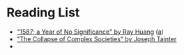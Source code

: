 Reading List
===

* ["1587; a Year of No Significance" by Ray Huang](https://en.wikipedia.org/wiki/1587,_a_Year_of_No_Significance) ([a](https://astralcodexten.substack.com/p/your-book-review-1587-a-year-of-no))
* ["The Collapse of Complex Societies" by Joseph Tainter](https://en.wikipedia.org/wiki/Joseph_Tainter)
* 
